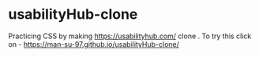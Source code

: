 # usabilityHub-clone
Practicing CSS by making  https://usabilityhub.com/ clone . 
To try this click on - https://man-su-97.github.io/usabilityHub-clone/
